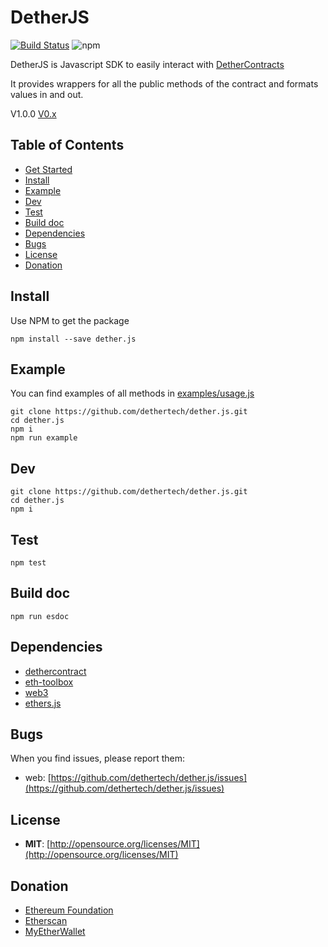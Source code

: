 # DetherJS
[![Build Status](https://travis-ci.com/dethertech/detherGateway.svg?token=kdsX9Y3G2xZ5ptCyzuYL&branch=master)](https://travis-ci.com/dethertech/detherGateway) ![npm](https://img.shields.io/npm/v/detherGateway.svg)

DetherJS is Javascript SDK to easily interact with [DetherContracts](https://github.com/dethertech/detherContracts)

It provides wrappers for all the public methods of the contract and formats values in and out.

V1.0.0
[V0.x](https://github.com/dethertech/dether.js/tree/v0.x)
## Table of Contents

* [Get Started](#get-started)
* [Install](#install)
* [Example](#example)
* [Dev](#dev)
* [Test](#test)
* [Build doc](#build-doc)
* [Dependencies](#dependencies)
* [Bugs](#bugs)
* [License](#license)
* [Donation](#donation)

## Install

Use NPM to get the package

```
npm install --save dether.js
```

## Example

You can find examples of all methods in [examples/usage.js](https://github.com/dethertech/dether.js/blob/detherclass/examples/usage.js)
```
git clone https://github.com/dethertech/dether.js.git
cd dether.js
npm i
npm run example
```

## Dev
```
git clone https://github.com/dethertech/dether.js.git
cd dether.js
npm i
```

## Test
```
npm test
```

## Build doc
```
npm run esdoc
```

## Dependencies

* [dethercontract](https://github.com/dethertech/dethercontracts.git)
* [eth-toolbox](https://github.com/dethertech/eth-toolbox)
* [web3](https://github.com/ethereum/web3.js/)
* [ethers.js](https://github.com/ethers-io/ethers.js)

## Bugs

When you find issues, please report them:

* web: [https://github.com/dethertech/dether.js/issues](https://github.com/dethertech/dether.js/issues)

## License

* __MIT__: [http://opensource.org/licenses/MIT](http://opensource.org/licenses/MIT)

## Donation
* [Ethereum Foundation](https://ethereum.org/donate)
* [Etherscan](https://etherscan.io/address/0x71c7656ec7ab88b098defb751b7401b5f6d8976f)
* [MyEtherWallet](https://etherscan.io/address/0x7cB57B5A97eAbe94205C07890BE4c1aD31E486A8)
